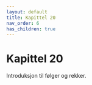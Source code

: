 ```yaml
---
layout: default
title: Kapittel 20
nav_order: 6
has_children: true
---
```


# Kapittel 20

Introduksjon til følger og rekker.

